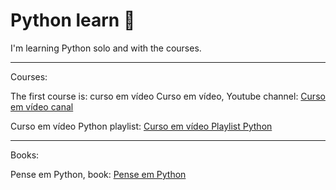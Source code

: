 # Python learn 🐍
 I'm learning Python solo and with the courses.
 ***

Courses:


The first course is: curso em vídeo
Curso em vídeo, Youtube channel: [Curso em vídeo canal](https://www.youtube.com/c/CursoemVídeo)

Curso em vídeo Python playlist:  [Curso em vídeo Playlist Python](https://www.youtube.com/watch?v=S9uPNppGsGo&list=PLHz_AreHm4dlKP6QQCekuIPky1CiwmdI6)
***
Books:


Pense em Python, book: [Pense em Python](https://penseallen.github.io/PensePython2e/)
